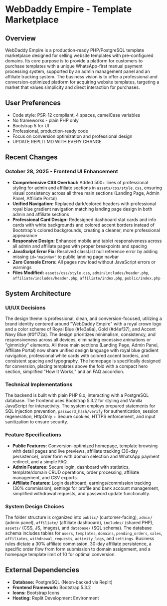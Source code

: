 # WebDaddy Empire - Template Marketplace

## Overview
WebDaddy Empire is a production-ready PHP/PostgreSQL template marketplace designed for selling website templates with pre-configured domains. Its core purpose is to provide a platform for customers to purchase templates with a unique WhatsApp-first manual payment processing system, supported by an admin management panel and an affiliate tracking system. The business vision is to offer a professional and conversion-optimized platform for acquiring website templates, targeting a market that values simplicity and direct interaction for purchases.

## User Preferences
- Code style: PSR-12 compliant, 4 spaces, camelCase variables
- No frameworks - plain PHP only
- Bootstrap 5 for UI
- Professional, production-ready code
- Focus on conversion optimization and professional design
- UPDATE REPLIT.MD WITH EVERY CHANGE

## Recent Changes

### October 28, 2025 - Frontend UI Enhancement
- **Comprehensive CSS Overhaul:** Added 500+ lines of professional styling for admin and affiliate sections in `assets/css/style.css`, ensuring visual consistency across all three main sections (Landing Page, Admin Panel, Affiliate Portal)
- **Unified Navigation:** Replaced dark/colored headers with professional royal blue gradient navigation matching landing page design in both admin and affiliate sections
- **Professional Card Design:** Redesigned dashboard stat cards and info cards with white backgrounds and colored accent borders instead of Bootstrap's colored backgrounds, creating a cleaner, more professional appearance
- **Responsive Design:** Enhanced mobile and tablet responsiveness across all admin and affiliate pages with proper breakpoints and spacing
- **JavaScript Error Fix:** Resolved classList null reference error by adding missing `id="mainNav"` to public landing page navbar
- **Zero Console Errors:** All pages now load without JavaScript errors or warnings
- **Files Modified:** `assets/css/style.css`, `admin/includes/header.php`, `affiliate/includes/header.php`, `affiliate/index.php`, `public/index.php`

## System Architecture

### UI/UX Decisions
The design theme is professional, clean, and conversion-focused, utilizing a brand identity centered around "WebDaddy Empire" with a royal crown logo and a color scheme of Royal Blue (#1e3a8a), Gold (#d4af37), and Accent Navy Blue (#0f172a). The design prioritizes minimalism, consistency, and responsiveness across all devices, eliminating excessive animations or "gimmicky" elements. All three main sections (Landing Page, Admin Panel, Affiliate Portal) now share unified design language with royal blue gradient navigation, professional white cards with colored accent borders, and consistent spacing and typography. The homepage is specifically designed for conversion, placing templates above the fold with a compact hero section, simplified "How It Works," and an FAQ accordion.

### Technical Implementations
The backend is built with plain PHP 8.x, interacting with a PostgreSQL database. The frontend uses Bootstrap 5.3.2 for styling and Vanilla JavaScript for interactivity. The system employs prepared statements for SQL injection prevention, `password_hash/verify` for authentication, session regeneration, HttpOnly + Secure cookies, HTTPS enforcement, and input sanitization to ensure security.

### Feature Specifications
- **Public Features:** Conversion-optimized homepage, template browsing with detail pages and live previews, affiliate tracking (30-day persistence), order form with domain selection and WhatsApp payment redirect, and a simple FAQ.
- **Admin Features:** Secure login, dashboard with statistics, template/domain CRUD operations, order processing, affiliate management, and CSV exports.
- **Affiliate Features:** Login dashboard, earnings/commission tracking (30% commission), settings for profile and bank account management, simplified withdrawal requests, and password update functionality.

### System Design Choices
The folder structure is organized into `public/` (customer-facing), `admin/` (admin panel), `affiliate/` (affiliate dashboard), `includes/` (shared PHP), `assets/` (CSS, JS, images), and `database/` (SQL schema). The database schema includes tables for `users`, `templates`, `domains`, `pending_orders`, `sales`, `affiliates`, `withdrawal_requests`, `activity_logs`, and `settings`. Business rules dictate a 30% affiliate commission, 30-day affiliate persistence, a specific order flow from form submission to domain assignment, and a homepage template limit of 10 for optimal conversion.

## External Dependencies
- **Database:** PostgreSQL (Neon-backed via Replit)
- **Frontend Framework:** Bootstrap 5.3.2
- **Icons:** Bootstrap Icons
- **Hosting:** Replit Development Environment